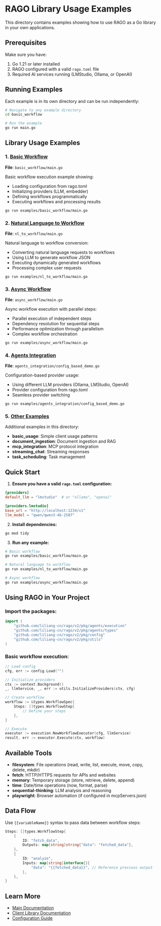 # RAGO Library Usage Examples

This directory contains examples showing how to use RAGO as a Go library in your own applications.

## Prerequisites

Make sure you have:
1. Go 1.21 or later installed
2. RAGO configured with a valid `rago.toml` file
3. Required AI services running (LMStudio, Ollama, or OpenAI)

## Running Examples

Each example is in its own directory and can be run independently:

```bash
# Navigate to any example directory
cd basic_workflow

# Run the example
go run main.go
```

## Library Usage Examples

### 1. [Basic Workflow](./basic_workflow/)
**File**: `basic_workflow/main.go`

Basic workflow execution example showing:
- Loading configuration from rago.toml
- Initializing providers (LLM, embedder)
- Defining workflows programmatically
- Executing workflows and processing results

```bash
go run examples/basic_workflow/main.go
```

### 2. [Natural Language to Workflow](./nl_to_workflow/)
**File**: `nl_to_workflow/main.go`

Natural language to workflow conversion:
- Converting natural language requests to workflows
- Using LLM to generate workflow JSON
- Executing dynamically generated workflows
- Processing complex user requests

```bash
go run examples/nl_to_workflow/main.go
```

### 3. [Async Workflow](./async_workflow/)
**File**: `async_workflow/main.go`

Async workflow execution with parallel steps:
- Parallel execution of independent steps
- Dependency resolution for sequential steps
- Performance optimization through parallelism
- Complex workflow orchestration

```bash
go run examples/async_workflow/main.go
```

### 4. [Agents Integration](./agents_integration/)
**File**: `agents_integration/config_based_demo.go`

Configuration-based provider usage:
- Using different LLM providers (Ollama, LMStudio, OpenAI)
- Provider configuration from rago.toml
- Seamless provider switching

```bash
go run examples/agents_integration/config_based_demo.go
```

### 5. [Other Examples](./)

Additional examples in this directory:
- **basic_usage**: Simple client usage patterns
- **document_ingestion**: Document ingestion and RAG
- **mcp_integration**: MCP protocol integration
- **streaming_chat**: Streaming responses
- **task_scheduling**: Task management

## Quick Start

1. **Ensure you have a valid `rago.toml` configuration:**
```toml
[providers]
default_llm = "lmstudio"  # or "ollama", "openai"

[providers.lmstudio]
base_url = "http://localhost:1234/v1"
llm_model = "qwen/qwen3-4b-2507"
```

2. **Install dependencies:**
```bash
go mod tidy
```

3. **Run any example:**
```bash
# Basic workflow
go run examples/basic_workflow/main.go

# Natural language to workflow
go run examples/nl_to_workflow/main.go

# Async workflow
go run examples/async_workflow/main.go
```

## Using RAGO in Your Project

### Import the packages:
```go
import (
    "github.com/liliang-cn/rago/v2/pkg/agents/execution"
    "github.com/liliang-cn/rago/v2/pkg/agents/types"
    "github.com/liliang-cn/rago/v2/pkg/config"
    "github.com/liliang-cn/rago/v2/pkg/utils"
)
```

### Basic workflow execution:
```go
// Load config
cfg, err := config.Load("")

// Initialize providers
ctx := context.Background()
_, llmService, _, err := utils.InitializeProviders(ctx, cfg)

// Create workflow
workflow := &types.WorkflowSpec{
    Steps: []types.WorkflowStep{
        // Define your steps
    },
}

// Execute
executor := execution.NewWorkflowExecutor(cfg, llmService)
result, err := executor.Execute(ctx, workflow)
```

## Available Tools

- **filesystem**: File operations (read, write, list, execute, move, copy, delete, mkdir)
- **fetch**: HTTP/HTTPS requests for APIs and websites
- **memory**: Temporary storage (store, retrieve, delete, append)
- **time**: Date/time operations (now, format, parse)
- **sequential-thinking**: LLM analysis and reasoning
- **playwright**: Browser automation (if configured in mcpServers.json)

## Data Flow

Use `{{variableName}}` syntax to pass data between workflow steps:

```go
Steps: []types.WorkflowStep{
    {
        ID: "fetch_data",
        Outputs: map[string]string{"data": "fetched_data"},
    },
    {
        ID: "analyze",
        Inputs: map[string]interface{}{
            "data": "{{fetched_data}}", // Reference previous output
        },
    },
}
```

## Learn More

- [Main Documentation](../../README.md)
- [Client Library Documentation](../../client/README.md)
- [Configuration Guide](../../rago.example.toml)